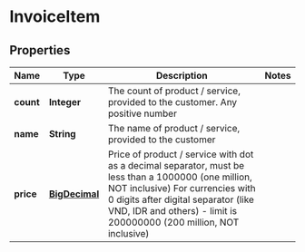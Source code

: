 
# InvoiceItem

## Properties
Name | Type | Description | Notes
------------ | ------------- | ------------- | -------------
**count** | **Integer** | The count of product / service, provided to the customer. Any positive number | 
**name** | **String** | The name of product / service, provided to the customer | 
**price** | [**BigDecimal**](BigDecimal.md) | Price of product / service with dot as a decimal separator, must be less than a 1000000 (one million, NOT inclusive)  For currencies with 0 digits after digital separator (like VND, IDR and others) - limit is 200000000 (200 million, NOT inclusive) | 



